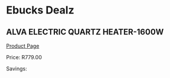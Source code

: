 
# Ebucks Dealz
## ALVA ELECTRIC QUARTZ HEATER-1600W
[Product Page](https://www.ebucks.com/web/shop/productSelected.do?prodId=1143372076&catId=1157551316)

Price: R779.00

Savings: 


	